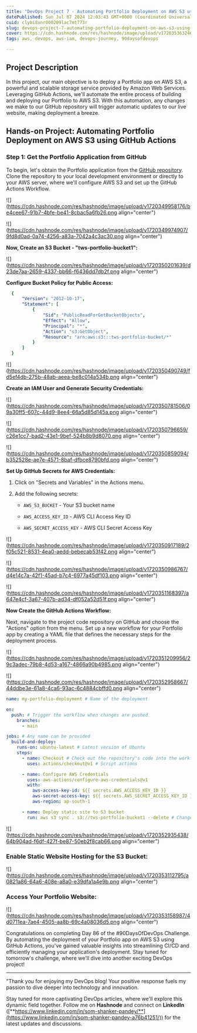 ```yaml
---
title: "DevOps Project 7 - Automating Portfolio Deployment on AWS S3 using GitHub Actions"
datePublished: Sun Jul 07 2024 12:03:43 GMT+0000 (Coordinated Universal Time)
cuid: clybi8xnr000209lac7mt773r
slug: devops-project-7-automating-portfolio-deployment-on-aws-s3-using-github-actions
cover: https://cdn.hashnode.com/res/hashnode/image/upload/v1720353632467/300d2783-6527-4883-94bc-d5f23b9a3689.jpeg
tags: aws, devops, aws-iam, devops-journey, 90daysofdevops

---
```


## **Project Description**

In this project, our main objective is to deploy a Portfolio app on AWS S3, a powerful and scalable storage service provided by Amazon Web Services. Leveraging GitHub Actions, we'll automate the entire process of building and deploying our Portfolio to AWS S3. With this automation, any changes we make to our GitHub repository will trigger automatic updates to our live website, making deployment a breeze.

## Hands-on Project: Automating Portfolio Deployment on AWS S3 using GitHub Actions

### **Step 1: Get the Portfolio Application from GitHub**

To begin, let's obtain the Portfolio application from the [GitHub repository](https://github.com/Sompandey01/my-portfolio/tree/main#my-portfolio). Clone the repository to your local development environment or directly to your AWS server, where we'll configure AWS S3 and set up the GitHub Actions Workflow.

![](https://cdn.hashnode.com/res/hashnode/image/upload/v1720349958176/be4cee67-91b7-4bfe-be41-8cbac5a6fb26.png align="center")

![](https://cdn.hashnode.com/res/hashnode/image/upload/v1720349974907/9fd8d0ad-0a74-4256-a83a-7042a4c3ac30.png align="center")

**Now, Create an S3 Bucket - "tws-portfolio-bucket1":**

![](https://cdn.hashnode.com/res/hashnode/image/upload/v1720350201639/d23de7aa-2659-4337-bb66-f6436dd7db2f.png align="center")

**Configure Bucket Policy for Public Access:**

```yaml
  {
      "Version": "2012-10-17",
      "Statement": [
          {
              "Sid": "PublicReadForGetBucketObjects",
              "Effect": "Allow",
              "Principal": "*",
              "Action": "s3:GetObject",
              "Resource": "arn:aws:s3:::tws-portfolio-bucket/*"
          }
      ]
  }
```

![](https://cdn.hashnode.com/res/hashnode/image/upload/v1720350490749/fd5ef4db-275b-48ab-aeea-be8c014a534b.png align="center")

**Create an IAM User and Generate Security Credentials:**

![](https://cdn.hashnode.com/res/hashnode/image/upload/v1720350781506/09a30ff5-607c-44d9-8ee4-66a5d85d145a.png align="center")

![](https://cdn.hashnode.com/res/hashnode/image/upload/v1720350796659/c26e1cc7-bad2-43e1-9bef-524b8b9d8070.png align="center")

![](https://cdn.hashnode.com/res/hashnode/image/upload/v1720350859094/b352528e-ae7e-4571-8baf-dfbce8790bfd.png align="center")

**Set Up GitHub Secrets for AWS Credentials:**

1. Click on "Secrets and Variables" in the Actions menu.
    
2. Add the following secrets:
    
    * `AWS_S3_BUCKET` - Your S3 bucket name
        
    * `AWS_ACCESS_KEY_ID` - AWS CLI Access Key ID
        
    * `AWS_SECRET_ACCESS_KEY` - AWS CLI Secret Access Key
        

![](https://cdn.hashnode.com/res/hashnode/image/upload/v1720350917189/2f05c521-8531-4ea0-aedd-bebecab53f42.png align="center")

![](https://cdn.hashnode.com/res/hashnode/image/upload/v1720350986767/d4e14c7a-42f1-45ad-b7c4-6977a45df103.png align="center")

![](https://cdn.hashnode.com/res/hashnode/image/upload/v1720351168397/a647e4cf-3a67-407b-ad34-df052a52d51f.png align="center")

**Now Create the GitHub Actions Workflow:**

Next, navigate to the project code repository on GitHub and choose the "Actions" option from the menu. Set up a new workflow for your Portfolio app by creating a YAML file that defines the necessary steps for the deployment process.

![](https://cdn.hashnode.com/res/hashnode/image/upload/v1720351209956/29c3adec-79b8-4d53-a167-4866a90b4985.png align="center")

![](https://cdn.hashnode.com/res/hashnode/image/upload/v1720352958667/44ddbe3e-61a8-4ca6-93ac-6c4884cbffd0.png align="center")

```yaml
name: my-portfolio-deployment # Name of the deployment

on:
  push: # Trigger the workflow when changes are pushed
    branches:
      - main

jobs: # Any name can be provided
  build-and-deploy:
    runs-on: ubuntu-latest # Latest version of Ubuntu
    steps:
      - name: Checkout # Check out the repository's code into the workflow's execution environment.
        uses: actions/checkout@v1 # Script actions

      - name: Configure AWS Credentials
        uses: aws-actions/configure-aws-credentials@v1
        with:
          aws-access-key-id: ${{ secrets.AWS_ACCESS_KEY_ID }}
          aws-secret-access-key: ${{ secrets.AWS_SECRET_ACCESS_KEY_ID }}
          aws-region: ap-south-1

      - name: Deploy static site to S3 bucket
        run: aws s3 sync . s3://tws-portfolio-bucket1 --delete # Change bucket name
```

![](https://cdn.hashnode.com/res/hashnode/image/upload/v1720352935438/64b904ad-f6df-427f-be87-50eb2f8cab66.png align="center")

### Enable Static Website Hosting for the S3 Bucket:

![](https://cdn.hashnode.com/res/hashnode/image/upload/v1720353112795/a0821a86-64a6-408e-a8a0-e39dfa1a4e9b.png align="center")

### Access Your Portfolio Website:

![](https://cdn.hashnode.com/res/hashnode/image/upload/v1720353158987/4d0711ea-7ae4-4505-aa8b-69c4a08036d5.png align="center")

Congratulations on completing Day 86 of the #90DaysOfDevOps Challenge. By automating the deployment of your Portfolio app on AWS S3 using GitHub Actions, you've gained valuable insights into streamlining CI/CD and efficiently managing your application's deployment. Stay tuned for tomorrow's challenge, where we'll dive into another exciting DevOps project!

---

"Thank you for enjoying my DevOps blog! Your positive response fuels my passion to dive deeper into technology and innovation.

Stay tuned for more captivating DevOps articles, where we'll explore this dynamic field together. Follow me on **Hashnode** and connect on **LinkedIn** ([**https://www.linkedin.com/in/som-shanker-pandey/**](https://www.linkedin.com/in/som-shanker-pandey-a76b41251/)) for the latest updates and discussions.